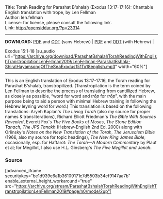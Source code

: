 <html>
<head></head>
<body>
Title: Torah Reading for Parashat B'shalaḥ (Exodus 13:17-17:16): Chantable English translation with trope, by Len Fellman<br />
Author: len.fellman<br />
License: for license, please consult the following link.<br />
Link: <a href="http://opensiddur.org/?p=23314">http://opensiddur.org/?p=23314</a>
<p />
<hr />

<style type="text/css" media="all">.printfriendly {display: none!important;}</style>

<strong>DOWNLOAD:</strong> <a href="https://archive.org/download/ParashatBshalahTorahReadingWithEnglishTranstropilationLenFellman2019/ParashatBshalahTorahReadingexodus13v17-17v16InEnglishTranstropilationlenFellman2019-EnglishOnly.pdf">PDF</a> and <a href="https://archive.org/download/ParashatBshalahTorahReadingWithEnglishTranstropilationLenFellman2019/ParashatBshalahTorahReadingexodus13v17-17v16InEnglishTranstropilationlenFellman2019-EnglishOnly.odt">ODT</a> (sans Hebrew) | <a href="https://archive.org/download/ParashatBshalahTorahReadingWithEnglishTranstropilationLenFellman2019/Parashat%20B%27shalah%20Torah%20Reading%20%28Exodus%2013v17-17v16%29%20in%20English%20transtropilation%20%28Len%20Fellman%202019%29.pdf">PDF</a> and <a href="https://archive.org/download/ParashatBshalahTorahReadingWithEnglishTranstropilationLenFellman2019/ParashatBshalahTorahReadingexodus13v17-17v16InEnglishTranstropilationlenFellman2019.odt">ODT</a> (with Hebrew) | 

Exodus 15:1-18 [su_audio url="https://archive.org/download/ParashatBshalahTorahReadingWithEnglishTranstropilationLenFellman2019/LenFellman-ParashatBshala-ShiratHayamsongOfTheSeaExodus151To18english.mp3" width="60%"]

<hr />

This is an English translation of Exodus 13:17-17:16, the Torah reading for Parashat B'shalaḥ, transtropilized. (Transtropilation is the term coined by Len Fellman to describe the process of translating from cantillized Hebrew, as closely as possible, “word for word and <em>trōp</em> for <em>trōp</em>”, with the main purpose being to aid a person with minimal Hebrew training in following the Hebrew leyning word for word.) This translation is based on the following translations: Aryeh Kaplan's <em>The Living Torah</em> (also my source for proper names & transliterations), Richard Elliott Friedman's <em>The Bible With Sources Revealed</em>, Everett Fox's <em>The Five Books of Moses</em>, <em>The Stone Edition Tanach</em>, <em>The JPS Tanakh</em> (Hebrew-English 2nd Ed. 2000) along with Orlinsky's <em>Notes on the New Translation of the Torah</em>, <em>The Jerusalem Bible</em> (1966, also my source for topic headings), <em>The New King James Bible</em>; occasionally, esp. for Haftarot: <em>The Torah—A Modern Commentary</em> by Plaut et al; for Megillot, I also use H.L. Ginsberg's <em>The Five Megillot and Jonah</em>.

<h3>Source</h3>

[advanced_iframe securitykey="be1d939e6a1b36109171c7d5503b34cf9147aa7b" enable_external_height_workaround="true" src="https://archive.org/stream/ParashatBshalahTorahReadingWithEnglishTranstropilationLenFellman2019#page/n0/mode/2up"]
</body>
</html>